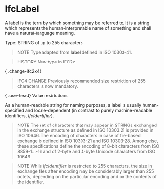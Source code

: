 # IfcLabel

A label is the term by which something may be referred to. It is a string which represents the human-interpretable name of something and shall have a natural-language meaning.<!-- end of definition -->

Type: STRING of up to 255 characters

> NOTE  Type adapted from **label** defined in ISO 10303-41.

> HISTORY  New type in IFC2x.

{ .change-ifc2x4}
> IFC4 CHANGE  Previously recommended size restriction of 255 characters is now mandatory.

{ .use-head}
Value restrictions

As a human-readable string for naming purposes, a label is usually human-specified and locale-dependent (in contrast to purely machine-readable identifiers, _IfcIdentifier_).

> NOTE  The set of characters that may appear in STRINGs exchanged in the exchange structure as defined in ISO 10303.21 is provided in ISO 10646. The encoding of characters in case of file-based exchange is defined in ISO 10303-21 and ISO 10303-28. Among else, these specifications define the encoding of 8-bit characters from ISO 8859-1...-16 and of 2-byte and 4-byte Unicode characters from ISO 10646.

> NOTE  While _IfcIdentifier_ is restricted to 255 characters, the size in exchange files after encoding may be considerably larger than 255 octets, depending on the particular encoding and on the contents of the identifier.
